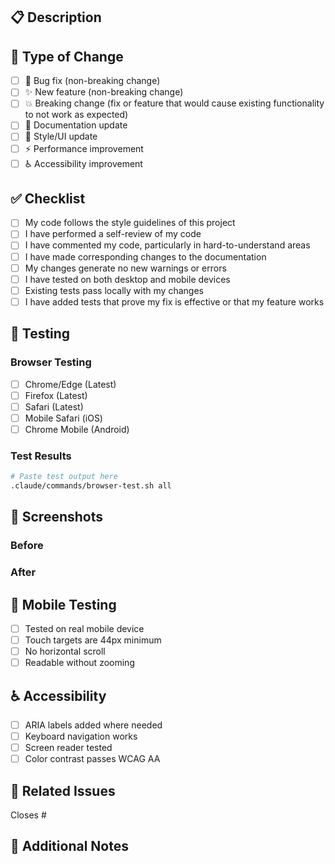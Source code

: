 ## 📋 Description
<!-- Brief description of the changes -->

## 🎯 Type of Change
- [ ] 🐛 Bug fix (non-breaking change)
- [ ] ✨ New feature (non-breaking change)
- [ ] 💥 Breaking change (fix or feature that would cause existing functionality to not work as expected)
- [ ] 📝 Documentation update
- [ ] 🎨 Style/UI update
- [ ] ⚡ Performance improvement
- [ ] ♿ Accessibility improvement

## ✅ Checklist
- [ ] My code follows the style guidelines of this project
- [ ] I have performed a self-review of my code
- [ ] I have commented my code, particularly in hard-to-understand areas
- [ ] I have made corresponding changes to the documentation
- [ ] My changes generate no new warnings or errors
- [ ] I have tested on both desktop and mobile devices
- [ ] Existing tests pass locally with my changes
- [ ] I have added tests that prove my fix is effective or that my feature works

## 🧪 Testing
<!-- Describe the tests you ran and their results -->

### Browser Testing
- [ ] Chrome/Edge (Latest)
- [ ] Firefox (Latest)
- [ ] Safari (Latest)
- [ ] Mobile Safari (iOS)
- [ ] Chrome Mobile (Android)

### Test Results
```bash
# Paste test output here
.claude/commands/browser-test.sh all
```

## 📸 Screenshots
<!-- If applicable, add screenshots to help explain your changes -->

### Before
<!-- Add before screenshot -->

### After
<!-- Add after screenshot -->

## 📱 Mobile Testing
<!-- Confirm mobile responsiveness -->
- [ ] Tested on real mobile device
- [ ] Touch targets are 44px minimum
- [ ] No horizontal scroll
- [ ] Readable without zooming

## ♿ Accessibility
- [ ] ARIA labels added where needed
- [ ] Keyboard navigation works
- [ ] Screen reader tested
- [ ] Color contrast passes WCAG AA

## 🔗 Related Issues
<!-- Link any related issues -->
Closes #

## 💬 Additional Notes
<!-- Any additional information that reviewers should know -->